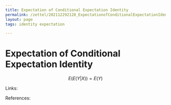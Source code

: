 ```yaml
---
title: Expectation of Conditional Expectation Identity
permalink: /zettel/202112292128_ExpectationofConditionalExpectationIdentity
layout: page
tags: identity expectation

---
```

# Expectation of Conditional Expectation Identity

$$
E(E(Y \vert X ) ) = E(Y)
$$

Links: 

References: 


